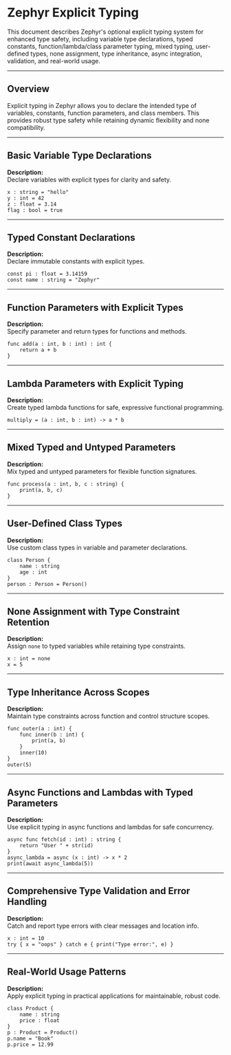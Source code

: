 # Zephyr Explicit Typing

This document describes Zephyr's optional explicit typing system for enhanced type safety, including variable type declarations, typed constants, function/lambda/class parameter typing, mixed typing, user-defined types, none assignment, type inheritance, async integration, validation, and real-world usage.

---

## Overview

Explicit typing in Zephyr allows you to declare the intended type of variables, constants, function parameters, and class members. This provides robust type safety while retaining dynamic flexibility and none compatibility.

---

## Basic Variable Type Declarations

**Description:**  
Declare variables with explicit types for clarity and safety.

```zephyr
x : string = "hello"
y : int = 42
z : float = 3.14
flag : bool = true
```

---

## Typed Constant Declarations

**Description:**  
Declare immutable constants with explicit types.

```zephyr
const pi : float = 3.14159
const name : string = "Zephyr"
```

---

## Function Parameters with Explicit Types

**Description:**  
Specify parameter and return types for functions and methods.

```zephyr
func add(a : int, b : int) : int {
    return a + b
}
```

---

## Lambda Parameters with Explicit Typing

**Description:**  
Create typed lambda functions for safe, expressive functional programming.

```zephyr
multiply = (a : int, b : int) -> a * b
```

---

## Mixed Typed and Untyped Parameters

**Description:**  
Mix typed and untyped parameters for flexible function signatures.

```zephyr
func process(a : int, b, c : string) {
    print(a, b, c)
}
```

---

## User-Defined Class Types

**Description:**  
Use custom class types in variable and parameter declarations.

```zephyr
class Person {
    name : string
    age : int
}
person : Person = Person()
```

---

## None Assignment with Type Constraint Retention

**Description:**  
Assign `none` to typed variables while retaining type constraints.

```zephyr
x : int = none
x = 5
```

---

## Type Inheritance Across Scopes

**Description:**  
Maintain type constraints across function and control structure scopes.

```zephyr
func outer(a : int) {
    func inner(b : int) {
        print(a, b)
    }
    inner(10)
}
outer(5)
```

---

## Async Functions and Lambdas with Typed Parameters

**Description:**  
Use explicit typing in async functions and lambdas for safe concurrency.

```zephyr
async func fetch(id : int) : string {
    return "User " + str(id)
}
async_lambda = async (x : int) -> x * 2
print(await async_lambda(5))
```

---

## Comprehensive Type Validation and Error Handling

**Description:**  
Catch and report type errors with clear messages and location info.

```zephyr
x : int = 10
try { x = "oops" } catch e { print("Type error:", e) }
```

---

## Real-World Usage Patterns

**Description:**  
Apply explicit typing in practical applications for maintainable, robust code.

```zephyr
class Product {
    name : string
    price : float
}
p : Product = Product()
p.name = "Book"
p.price = 12.99
```
